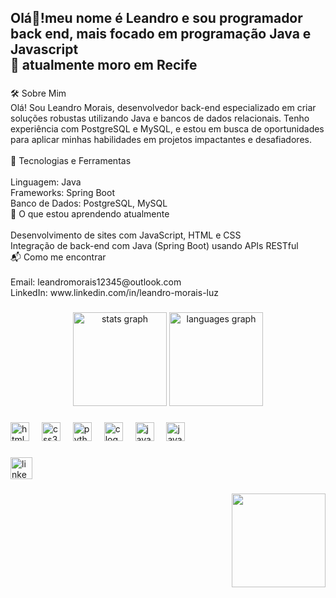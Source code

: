 <h2 align="left">Olá👋!meu nome é Leandro e sou programador back end, mais focado em programação Java e Javascript<br>📌 atualmente moro em Recife</h2>

###

<p align="left">🛠️ Sobre Mim<br>Olá! Sou Leandro Morais, desenvolvedor back-end especializado em criar soluções robustas utilizando Java e bancos de dados relacionais. Tenho experiência com PostgreSQL e MySQL, e estou em busca de oportunidades para aplicar minhas habilidades em projetos impactantes e desafiadores.<br><br>📌 Tecnologias e Ferramentas<br><br>Linguagem: Java<br>Frameworks: Spring Boot<br>Banco de Dados: PostgreSQL, MySQL<br>🌱 O que estou aprendendo atualmente<br><br>Desenvolvimento de sites com JavaScript, HTML e CSS<br>Integração de back-end com Java (Spring Boot) usando APIs RESTful<br>📬 Como me encontrar<br><br>Email: leandromorais12345@outlook.com<br>LinkedIn: www.linkedin.com/in/leandro-morais-luz</p>

###

<div align="center">
  <img src="https://github-readme-stats.vercel.app/api?username=jleandromorais&hide_title=false&hide_rank=false&show_icons=true&include_all_commits=true&count_private=true&disable_animations=false&theme=dracula&locale=en&hide_border=false" height="150" alt="stats graph"  />
  <img src="https://github-readme-stats.vercel.app/api/top-langs?username=jleandromorais&locale=en&hide_title=false&layout=compact&card_width=320&langs_count=5&theme=dracula&hide_border=false" height="150" alt="languages graph"  />
</div>

###

<div align="left">
  <img src="https://cdn.jsdelivr.net/gh/devicons/devicon/icons/html5/html5-original.svg" height="30" alt="html5 logo"  />
  <img width="12" />
  <img src="https://cdn.jsdelivr.net/gh/devicons/devicon/icons/css3/css3-original.svg" height="30" alt="css3 logo"  />
  <img width="12" />
  <img src="https://cdn.jsdelivr.net/gh/devicons/devicon/icons/python/python-original.svg" height="30" alt="python logo"  />
  <img width="12" />
  <img src="https://cdn.jsdelivr.net/gh/devicons/devicon/icons/c/c-original.svg" height="30" alt="c logo"  />
  <img width="12" />
  <img src="https://cdn.jsdelivr.net/gh/devicons/devicon/icons/javascript/javascript-original.svg" height="30" alt="javascript logo"  />
  <img width="12" />
  <img src="https://cdn.jsdelivr.net/gh/devicons/devicon/icons/java/java-original.svg" height="30" alt="java logo"  />
</div>

###

<div align="left">
  <a href="www.linkedin.com/in/leandro-morais-luz" target="_blank">
    <img src="https://img.shields.io/static/v1?message=LinkedIn&logo=linkedin&label=&color=0077B5&logoColor=white&labelColor=&style=for-the-badge" height="35" alt="linkedin logo"  />
  </a>
</div>

###

<img align="right" height="150" src="https://i.giphy.com/media/v1.Y2lkPTc5MGI3NjExbXZ1c3V5c2w3NHkzMnc5bGRwMmszNWtnem9lOHE4dWQzMjYxaDhuaCZlcD12MV9pbnRlcm5hbF9naWZfYnlfaWQmY3Q9Zw/bJ4TVNYNUympPgcpem/giphy.gif"  />

###

